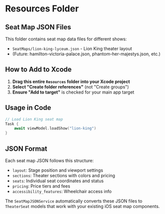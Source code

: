 # Resources Folder

## Seat Map JSON Files

This folder contains seat map data files for different shows:

- `SeatMaps/lion-king-lyceum.json` - Lion King theater layout
- (Future: hamilton-victoria-palace.json, phantom-her-majestys.json, etc.)

## How to Add to Xcode

1. **Drag this entire `Resources` folder into your Xcode project**
2. **Select "Create folder references"** (not "Create groups")
3. **Ensure "Add to target"** is checked for your main app target

## Usage in Code

```swift
// Load Lion King seat map
Task {
    await viewModel.loadShow("lion-king")
}
```

## JSON Format

Each seat map JSON follows this structure:
- `layout`: Stage position and viewport settings
- `sections`: Theater sections with colors and pricing
- `seats`: Individual seat coordinates and status
- `pricing`: Price tiers and fees
- `accessibility_features`: Wheelchair access info

The `SeatMapJSONService` automatically converts these JSON files to `TheaterSeat` models that work with your existing iOS seat map components. 